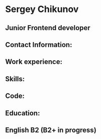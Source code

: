# Sergey Chikunov

## Junior Frontend developer
## Contact Information:
## Work experience:
## Skills:
## Code:
## Education:
## English B2 (B2+ in progress)
